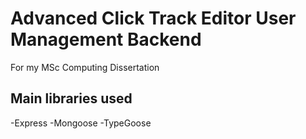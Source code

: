 # Advanced Click Track Editor User Management Backend

For my MSc Computing Dissertation

## Main libraries used
-Express
-Mongoose
-TypeGoose


